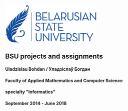 <img src="bsu-logo.png" height="120">

## BSU projects and assignments

#### Uladzislau Bohdan / Уладзіслаў Богдан

#### Faculty of Applied Mathematics and Computer Science

#### specialty "Informatics"

#### September 2014 - June 2018
